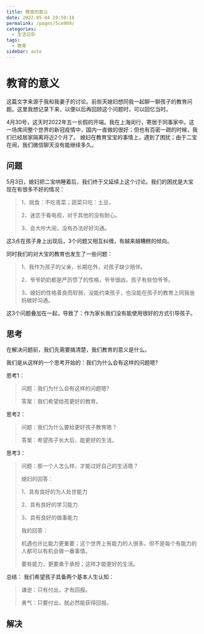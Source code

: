 ```yaml
---
title: 教育的意义
date: 2022-05-04 19:59:18
permalink: /pages/5ce909/
categories: 
  - 生活记杂
tags: 
  - 教育
sidebar: auto
---
```


# 教育的意义

这篇文字来源于我和我妻子的讨论。前些天媳妇想同我一起聊一聊孩子的教育问题。这里我想记录下来，以便以后再回顾这个问题时，可以回忆当时。
<!-- more -->

4月30号，这天时2022年五一长假的开端。我在上海闵行，寄居于同事家中。这一场席间整个世界的新冠疫情中，国内一直做的很好；但也有百密一疏的时候，我们已经居家隔离将近2个月了。
媳妇在教育宝宝的事情上，遇到了困扰；由于二宝在闹，我们微信聊天没有能继续多久。

## 问题

5月3日，媳妇把二宝哄睡着后，我们终于又延续上这个讨论。我们的困扰是大宝现在有很多不好的情况：

> 1、挑食：不吃青菜；蔬菜只吃：土豆，
>
> 2、迷恋于看电视，对于其他的没有耐心。
>
> 3、会大吵大闹，没有办法好好沟通。

这3点在孩子身上出现后，3个问题又相互纠缠，有越来越糟糕的倾向。

同时我们的对大宝的教育也发生了一些问题：
> 1、我作为孩子的父亲，长期在外，对孩子缺少陪伴。
>
> 2、爷爷奶奶都是严厉惯了的性格，爷爷很凶，孩子有些怕爷爷。
>
> 3、媳妇的性格善良而软弱，没能约束孩子，也没能在孩子的教育上同我爸妈做好沟通。

这3个问题叠加在一起，导致了：作为家长我们没有能使用很好的方式引导孩子。

## 思考

在解决问题前，我们先需要搞清楚，我们教育的意义是什么。

我们是从这样的一个思考开始的：我们为什么会有这样的问题嗯?

思考1：
> 问题：我们为什么会有这样的问题嗯?
>
> 答案：我们希望给孩更好的教育。

思考2：
> 问题：我们为什么要给更好孩子教育嗯？
>
> 答案：希望孩子长大后，能更好的生活。

思考3：
> 问题：那一个人怎么样，才能过好自己的生活嗯？
> 
> 媳妇的回答：
> 
> 1、具有良好的为人处世能力
> 
> 2、具有良好的学习能力
> 
> 3、具有良好的做事能力
> 
> 我的回答：
> 
> 机遇也许比能力更重要；这个世界上有能力的人很多。但不是每个有能力的人都可以有机会做一番事情。
> 
> 要有能力，更要勇于承担；这样才能更好的生活。

总结：
我们希望孩子具备两个基本人生认知：
> 谦逊：只有付出，才有回报。
>
> 勇气：只要付出，就必然能获得回报。

## 解决
